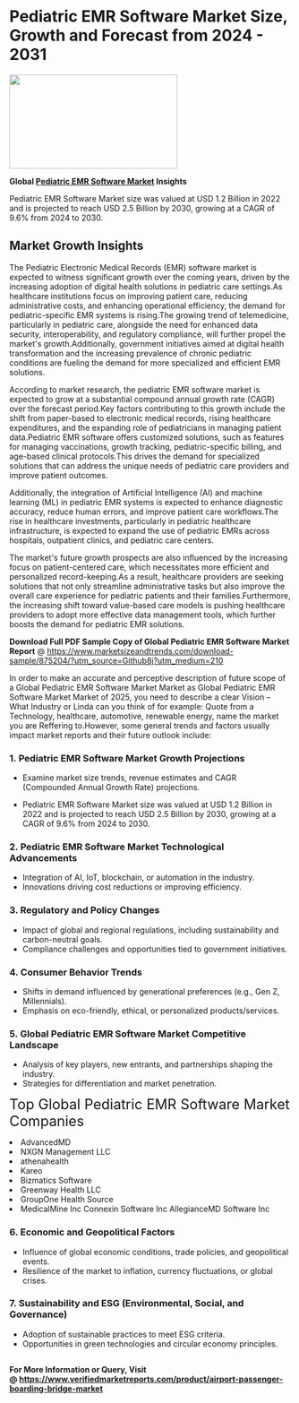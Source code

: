 <H1>Pediatric EMR Software Market Size, Growth and Forecast from 2024 - 2031</H1><img class="aligncenter size-medium wp-image-584254" src="https://thirdeyenews.in/wp-content/uploads/2024/09/Global-Market-Research-300x168.jpeg" alt="" width="300" height="168" /><p><strong>Global&nbsp;<a href="https://www.marketsizeandtrends.com/download-sample/875204/?utm_source=Github8j?utm_medium=210">Pediatric EMR Software Market</a> Insights</strong></p><p>Pediatric EMR Software Market size was valued at USD 1.2 Billion in 2022 and is projected to reach USD 2.5 Billion by 2030, growing at a CAGR of 9.6% from 2024 to 2030.</p><p><h2>Market Growth Insights</h2> <p>The Pediatric Electronic Medical Records (EMR) software market is expected to witness significant growth over the coming years, driven by the increasing adoption of digital health solutions in pediatric care settings.As healthcare institutions focus on improving patient care, reducing administrative costs, and enhancing operational efficiency, the demand for pediatric-specific EMR systems is rising.The growing trend of telemedicine, particularly in pediatric care, alongside the need for enhanced data security, interoperability, and regulatory compliance, will further propel the market's growth.Additionally, government initiatives aimed at digital health transformation and the increasing prevalence of chronic pediatric conditions are fueling the demand for more specialized and efficient EMR solutions.</p> <p>According to market research, the pediatric EMR software market is expected to grow at a substantial compound annual growth rate (CAGR) over the forecast period.Key factors contributing to this growth include the shift from paper-based to electronic medical records, rising healthcare expenditures, and the expanding role of pediatricians in managing patient data.Pediatric EMR software offers customized solutions, such as features for managing vaccinations, growth tracking, pediatric-specific billing, and age-based clinical protocols.This drives the demand for specialized solutions that can address the unique needs of pediatric care providers and improve patient outcomes.</p> <p>Additionally, the integration of Artificial Intelligence (AI) and machine learning (ML) in pediatric EMR systems is expected to enhance diagnostic accuracy, reduce human errors, and improve patient care workflows.The rise in healthcare investments, particularly in pediatric healthcare infrastructure, is expected to expand the use of pediatric EMRs across hospitals, outpatient clinics, and pediatric care centers.</p> <p>The market's future growth prospects are also influenced by the increasing focus on patient-centered care, which necessitates more efficient and personalized record-keeping.As a result, healthcare providers are seeking solutions that not only streamline administrative tasks but also improve the overall care experience for pediatric patients and their families.Furthermore, the increasing shift toward value-based care models is pushing healthcare providers to adopt more effective data management tools, which further boosts the demand for pediatric EMR solutions.</p> <p><span class=""><strong>Download Full PDF Sample Copy of Global Pediatric EMR Software Market Report</strong> @ <a href="https://www.marketsizeandtrends.com/download-sample/875204/?utm_source=Github8j?utm_medium=210" target="_blank">https://www.marketsizeandtrends.com/download-sample/875204/?utm_source=Github8j?utm_medium=210</a></span></p><p>In order to make an accurate and perceptive description of future scope of a Global&nbsp;Pediatric EMR Software Market Market as Global&nbsp;Pediatric EMR Software Market Market of 2025, you need to describe a clear Vision &ndash; What Industry or Linda can you think of for example: Quote from a Technology, healthcare, automotive, renewable energy, name the market you are Reffering to.However, some general trends and factors usually impact market reports and their future outlook include:</p><h3>1.&nbsp;<strong>Pediatric EMR Software Market Growth Projections</strong></h3><ul><li>Examine market size trends, revenue estimates and CAGR (Compounded Annual Growth Rate) projections.</li><li><p>Pediatric EMR Software Market size was valued at USD 1.2 Billion in 2022 and is projected to reach USD 2.5 Billion by 2030, growing at a CAGR of 9.6% from 2024 to 2030.</p></li></ul><h3>2.&nbsp;<strong>Pediatric EMR Software Market Technological Advancements</strong></h3><ul><li>Integration of AI, IoT, blockchain, or automation in the industry.</li><li>Innovations driving cost reductions or improving efficiency.</li></ul><h3>3.&nbsp;<strong>Regulatory and Policy Changes</strong></h3><ul><li>Impact of global and regional regulations, including sustainability and carbon-neutral goals.</li><li>Compliance challenges and opportunities tied to government initiatives.</li></ul><h3>4.&nbsp;<strong>Consumer Behavior Trends</strong></h3><ul><li>Shifts in demand influenced by generational preferences (e.g., Gen Z, Millennials).</li><li>Emphasis on eco-friendly, ethical, or personalized products/services.</li></ul><h3>5.&nbsp;<strong>Global Pediatric EMR Software Market Competitive Landscape</strong></h3><ul><li>Analysis of key players, new entrants, and partnerships shaping the industry.</li><li>Strategies for differentiation and market penetration.</li></ul><p data-pm-slice="1 1 []"><span style="color: inherit; font-family: inherit; font-size: 25px;">Top Global Pediatric EMR Software Market Companies</span></p><div class="" data-test-id=""><p><li>AdvancedMD</li><li> NXGN Management LLC</li><li> athenahealth</li><li> Kareo</li><li> Bizmatics Software</li><li> Greenway Health LLC</li><li> GroupOne Health Source</li><li> MedicalMine Inc Connexin Software Inc AllegianceMD Software Inc</li></p></div><h3>6.&nbsp;<strong>Economic and Geopolitical Factors</strong></h3><ul><li>Influence of global economic conditions, trade policies, and geopolitical events.</li><li>Resilience of the market to inflation, currency fluctuations, or global crises.</li></ul><h3>7.&nbsp;<strong>Sustainability and ESG (Environmental, Social, and Governance)</strong></h3><ul><li>Adoption of sustainable practices to meet ESG criteria.</li><li>Opportunities in green technologies and circular economy principles.</li></ul><h2><strong style="font-size: 14px;">For More Information or Query, Visit @&nbsp;</strong><a style="background-color: #ffffff; font-size: 14px;" href="https://www.marketsizeandtrends.com/report/pediatric-emr-software-market/" target="_blank">https://www.verifiedmarketreports.com/product/airport-passenger-boarding-bridge-market</a></h2>